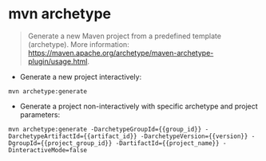 # mvn archetype

> Generate a new Maven project from a predefined template (archetype).
> More information: <https://maven.apache.org/archetype/maven-archetype-plugin/usage.html>.

- Generate a new project interactively:

`mvn archetype:generate`

- Generate a project non-interactively with specific archetype and project parameters:

`mvn archetype:generate -DarchetypeGroupId={{group_id}} -DarchetypeArtifactId={{artifact_id}} -DarchetypeVersion={{version}} -DgroupId={{project_group_id}} -DartifactId={{project_name}} -DinteractiveMode=false`
